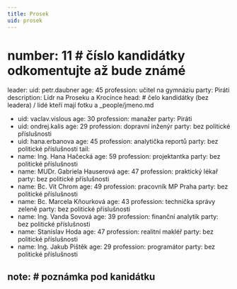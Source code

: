 ```yaml
---
title: Prosek
uid: prosek
---
```

# number: 11 # číslo kandidátky odkomentujte až bude známé
leader:
  uid: petr.daubner
  age: 45
  profession: učitel na gymnáziu
  party: Piráti
  description: Lídr na Proseku a Krocínce
head: # čelo kandidátky (bez leadera) / lidé kteří mají fotku a _people/jmeno.md
  - uid: vaclav.vislous
    age: 30
    profession: manažer
    party: Piráti
  - uid: ondrej.kalis
    age: 29
    profession: dopravní inženýr
    party: bez politické příslušnosti
  - uid: hana.erbanova
    age: 45
    profession: analytička reportů
    party: bez politické příslušnosti
tail:
  - name: Ing. Hana Hačecká
    age: 59
    profession: projektantka
    party: bez politické příslušnosti
  - name: MUDr. Gabriela Hauserová
    age: 47
    profession: praktický lékař
    party: bez politické příslušnosti
  - name: Bc. Vít Chrom
    age: 49
    profession: pracovník MP Praha
    party: bez politické příslušnosti
  - name: Bc. Marcela  Kňourková
    age: 43
    profession: technička správy zeleně
    party: bez politické příslušnosti
  - name: Ing. Vanda Sovová
    age: 39
    profession: finanční analytik
    party: bez politické příslušnosti
  - name:  Stanislav Hoda
    age: 47
    profession: realitní makléř
    party: bez politické příslušnosti
  - name: Ing. Jakub Pištěk
    age: 29
    profession: programátor
    party: bez politické příslušnosti

note: # poznámka pod kanidátku
---
